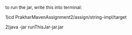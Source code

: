 to run the jar, write this into terminal:

1)cd PrakharMavenAssignment2/assign/string-impl/target

2)java -jar runThisJar-jar.jar


